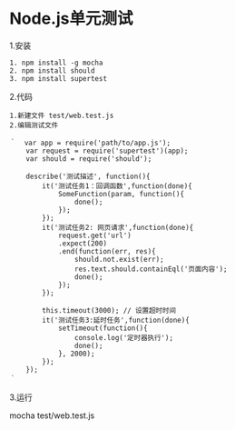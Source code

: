 # Node.js单元测试

1.安装

    1. npm install -g mocha
    2. npm install should
    3. npm install supertest

2.代码

    1.新建文件 test/web.test.js
    2.编辑测试文件

    ｀  var app = require('path/to/app.js');
        var request = require('supertest')(app);
        var should = require('should');
        
        describe('测试描述', function(){
            it('测试任务1：回调函数',function(done){
                SomeFunction(param, function(){
                    done();
                });
            });
            it('测试任务2: 网页请求',function(done){
                request.get('url')
                .expect(200)
                .end(function(err, res){
                    should.not.exist(err);
                    res.text.should.containEql('页面内容');
                    done();
                });
            });

            this.timeout(3000); // 设置超时时间
            it('测试任务3:延时任务',function(done){
                setTimeout(function(){
                    console.log('定时器执行');
                    done();
                }, 2000);
            });
        });  
    ｀

3.运行

mocha test/web.test.js